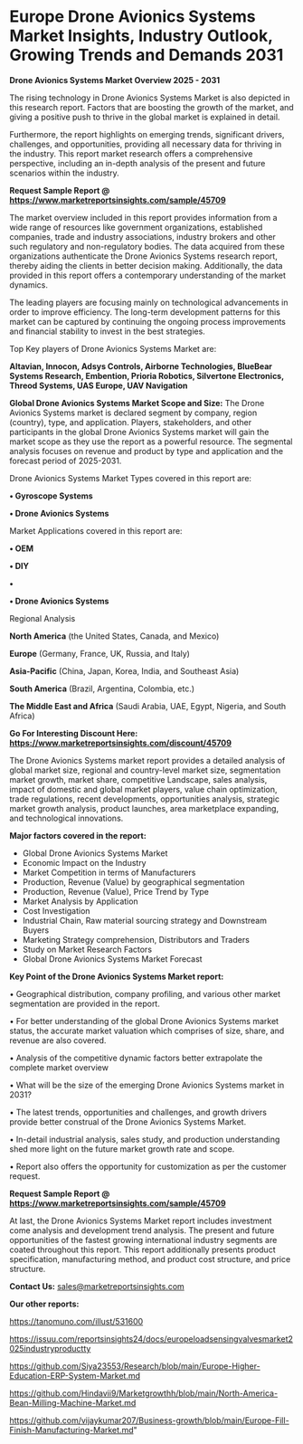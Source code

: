 # Europe Drone Avionics Systems Market Insights, Industry Outlook, Growing Trends and Demands 2031

<Strong> Drone Avionics Systems Market Overview 2025 - 2031</strong>

The rising technology in Drone Avionics Systems Market is also depicted in this research report. Factors that are boosting the growth of the market, and giving a positive push to thrive in the global market is explained in detail.

Furthermore, the report highlights on emerging trends, significant drivers, challenges, and opportunities, providing all necessary data for thriving in the industry. This report market research offers a comprehensive perspective, including an in-depth analysis of the present and future scenarios within the industry.

<strong>Request Sample Report @ <a href=https://www.marketreportsinsights.com/sample/45709>https://www.marketreportsinsights.com/sample/45709</a></strong>

The market overview included in this report provides information from a wide range of resources like government organizations, established companies, trade and industry associations, industry brokers and other such regulatory and non-regulatory bodies. The data acquired from these organizations authenticate the Drone Avionics Systems research report, thereby aiding the clients in better decision making. Additionally, the data provided in this report offers a contemporary understanding of the market dynamics.

The leading players are focusing mainly on technological advancements in order to improve efficiency. The long-term development patterns for this market can be captured by continuing the ongoing process improvements and financial stability to invest in the best strategies.

Top Key players of Drone Avionics Systems Market are:

<strong>Altavian, Innocon, Adsys Controls, Airborne Technologies, BlueBear Systems Research, Embention, Prioria Robotics, Silvertone Electronics, Threod Systems, UAS Europe, UAV Navigation</strong>

<strong><b>Global Drone Avionics Systems Market Scope and Size:</b></strong>
The Drone Avionics Systems market is declared segment by company, region (country), type, and application. Players, stakeholders, and other participants in the global Drone Avionics Systems market will gain the market scope as they use the report as a powerful resource. The segmental analysis focuses on revenue and product by type and application and the forecast period of 2025-2031.

Drone Avionics Systems Market Types covered in this report are:

<strong>•  Gyroscope Systems

•  Drone Avionics Systems</strong>

Market Applications covered in this report are:

<strong>•  OEM

•  DIY

•  

•  Drone Avionics Systems</strong> 

Regional Analysis

<strong>North America</strong> (the United States, Canada, and Mexico)

<strong>Europe</strong> (Germany, France, UK, Russia, and Italy)

<strong>Asia-Pacific</strong> (China, Japan, Korea, India, and Southeast Asia)

<strong>South America</strong> (Brazil, Argentina, Colombia, etc.)

<strong>The Middle East and Africa</strong> (Saudi Arabia, UAE, Egypt, Nigeria, and South Africa)

<strong>Go For Interesting Discount Here: <a href=https://www.marketreportsinsights.com/discount/45709>https://www.marketreportsinsights.com/discount/45709</a></strong>

The Drone Avionics Systems market report provides a detailed analysis of global market size, regional and country-level market size, segmentation market growth, market share, competitive Landscape, sales analysis, impact of domestic and global market players, value chain optimization, trade regulations, recent developments, opportunities analysis, strategic market growth analysis, product launches, area marketplace expanding, and technological innovations.

<strong><b>Major factors covered in the report:</b></strong>
<ul>
  <li>Global Drone Avionics Systems Market </li>
  <li>Economic Impact on the Industry</li>
  <li>Market Competition in terms of Manufacturers</li>
  <li>Production, Revenue (Value) by geographical segmentation</li>
  <li>Production, Revenue (Value), Price Trend by Type</li>
  <li>Market Analysis by Application</li>
  <li>Cost Investigation</li>
  <li>Industrial Chain, Raw material sourcing strategy and Downstream Buyers</li>
  <li>Marketing Strategy comprehension, Distributors and Traders</li>
  <li>Study on Market Research Factors</li>
  <li>Global Drone Avionics Systems Market Forecast</li>
</ul>

<strong><b>Key Point of the Drone Avionics Systems Market report:</b></strong>

• Geographical distribution, company profiling, and various other market segmentation are provided in the report.

• For better understanding of the global Drone Avionics Systems market status, the accurate market valuation which comprises of size, share, and revenue are also covered.

• Analysis of the competitive dynamic factors better extrapolate the complete market overview

• What will be the size of the emerging Drone Avionics Systems market in 2031?

• The latest trends, opportunities and challenges, and growth drivers provide better construal of the Drone Avionics Systems Market.

• In-detail industrial analysis, sales study, and production understanding shed more light on the future market growth rate and scope.

• Report also offers the opportunity for customization as per the customer request.

<strong>Request Sample Report @ <a href=https://www.marketreportsinsights.com/sample/45709>https://www.marketreportsinsights.com/sample/45709</a></strong>

At last, the Drone Avionics Systems Market report includes investment come analysis and development trend analysis. The present and future opportunities of the fastest growing international industry segments are coated throughout this report. This report additionally presents product specification, manufacturing method, and product cost structure, and price structure.

<strong>Contact Us:</strong>
sales@marketreportsinsights.com

<strong>Our other reports:</strong>

<a href=https://tanomuno.com/illust/531600>https://tanomuno.com/illust/531600</a>

<a href=https://issuu.com/reportsinsights24/docs/europeloadsensingvalvesmarket2025industryproductty>https://issuu.com/reportsinsights24/docs/europeloadsensingvalvesmarket2025industryproductty</a>

<a href=https://github.com/Siya23553/Research/blob/main/Europe-Higher-Education-ERP-System-Market.md>https://github.com/Siya23553/Research/blob/main/Europe-Higher-Education-ERP-System-Market.md</a>

<a href=https://github.com/Hindavii9/Marketgrowthh/blob/main/North-America-Bean-Milling-Machine-Market.md>https://github.com/Hindavii9/Marketgrowthh/blob/main/North-America-Bean-Milling-Machine-Market.md</a>

<a href=https://github.com/vijaykumar207/Business-growth/blob/main/Europe-Fill-Finish-Manufacturing-Market.md>https://github.com/vijaykumar207/Business-growth/blob/main/Europe-Fill-Finish-Manufacturing-Market.md</a>"
